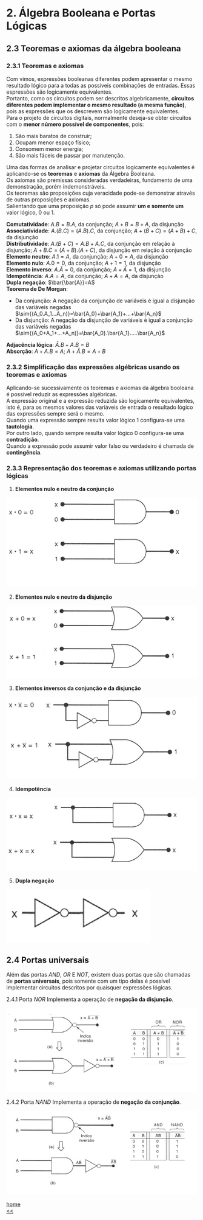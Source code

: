 # 2. Álgebra Booleana e Portas Lógicas

## 2.3 Teoremas e axiomas da álgebra booleana

### 2.3.1 Teoremas e axiomas
Com vimos, expressões booleanas diferentes podem apresentar o mesmo resultado lógico para a todas as possíveis combinações de entradas.
Essas espressões são logicamente equivalentes.   
Portanto, como os circuitos podem ser descritos algebricamente, **circuitos diferentes podem implementar o mesmo resultado (a mesma função)**,
pois as expressões que os descrevem são logicamente equivalentes.  
Para o projeto de circuitos digitais, normalmente deseja-se obter circuitos com o **menor número possível de componentes**, pois:
1. São mais baratos de construir;
2. Ocupam menor espaço físico;
3. Consomem menor energia;
4. São mais fáceis de passar por manutenção.  


Uma das formas de analisar e projetar circuitos logicamente equivalentes é aplicando-se os **teoremas** e **axiomas** da Álgebra Booleana.  
Os axiomas são premissas consideradas verdadeiras, fundamento de uma demonstração, porém indemonstráveis.  
Os teoremas são proposições cuja veracidade pode-se demonstrar através de outras proposições e axiomas.  
Salientando que uma proposição *p* só pode assumir **um e somente um** valor lógico, 0 ou 1.

**Comutatividade**: $A.B=B.A$, da conjunção; $A+B=B+A$, da disjunção  
**Associatividade**: $A.(B.C)=(A.B).C$, da conjunção; $A+(B+C)=(A+B)+C$, da disjunção    
**Distributividade**: $A.(B+C)=A.B+A.C$, da conjunção em relação à disjunção; $A+B.C=(A+B).(A+C)$, da disjunção em relação à conjunção  
**Elemento neutro**: $A.1=A$, da conjunção; $A+0=A$, da disjunção  
**Elemento nulo**: $A.0=0$, da conjunção; $A+1=1$, da disjunção  
**Elemento inverso**: $A.\bar{A}=0$, da conjunção; $A+\bar{A}=1$, da disjunção  
**Idempotência**: $A.A=A$, da conjunção; $A+A=A$, da disjunção  
**Dupla negação**: $\bar{\bar{A}}=A$  
**Teorema de De Morgan**:
- Da conjunção: A negação da conjunção de variáveis é igual a disjunção das variáveis negadas  
$\sim{(A_0.A_1...A_n)}=\bar{A_0}+\bar{A_1}+...+\bar{A_n}$
- Da disjunção: A negação da disjunção de variáveis é igual a conjunção das variáveis negadas  
$\sim{(A_0+A_1+...+A_n)}=\bar{A_0}.\bar{A_1}.....\bar{A_n}$  

**Adjacência lógica**: $\bar{A}.B+A.B=B$    
**Absorção**: $A+A.B=A$; $A+\bar{A}.B=A+B$

### 2.3.2 Simplificação das expressões algébricas usando os teoremas e axiomas

Aplicando-se sucessivamente os teoremas e axiomas da álgebra booleana é possível reduzir as expressões algébricas.  
A expressão original e a expressão reduzida são logicamente equivalentes, isto é, para os mesmos valores das variáveis de entrada o resultado lógico das expressões sempre será o mesmo.  
Quando uma expressão sempre resulta valor lógico 1 configura-se uma **tautologia**.  
Por outro lado, quando sempre resulta valor lógico 0 configura-se uma **contradição**.  
Quando a expressão pode assumir valor falso ou verdadeiro é chamada de **contingência**.

### 2.3.3 Representação dos teoremas e axiomas utilizando portas lógicas

1. **Elementos nulo e neutro da conjunção**  

![Elementos nulo e neutro da conjunção](/sisdig_aulas/images_sisdig/nulo_conjuncao.jpg)

2. **Elementos nulo e neutro da disjunção**  

![Elementos nulo e neutro da conjunção](/sisdig_aulas/images_sisdig/nulo_disjuncao.jpg)

3. **Elementos inversos da conjunção e da disjunção**  

![Elementos inversos](/sisdig_aulas/images_sisdig/inverso.jpg)

4. **Idempotência**

![Idempotência](/sisdig_aulas/images_sisdig/idempotencia.jpg)

5. **Dupla negação**

![Idempotência](/sisdig_aulas/images_sisdig/dupla_negacao.jpg)

## 2.4 Portas universais 
Além das portas *AND*, *OR* E *NOT*, existem duas portas que são chamadas de **portas universais**, pois somente com um tipo delas é possível implementar circuitos descritos por quaisquer expressões lógicas.  

2.4.1 Porta *NOR*
Implementa a operação de **negação da disjunção**.

![Porta NOR](/sisdig_aulas/images_sisdig/nor.jpg)

2.4.2 Porta *NAND*
Implementa a operação de **negação da conjunção**.

![Porta NOR](/sisdig_aulas/images_sisdig/nand.jpg)


[home](https://github.com/claytonjasilva/claytonjasilva.github.io/blob/main/sisdig_aulas.md)  
[<<](https://github.com/claytonjasilva/claytonjasilva.github.io/blob/main/sisdig_aulas/algebraPortasLogicas1.md)






